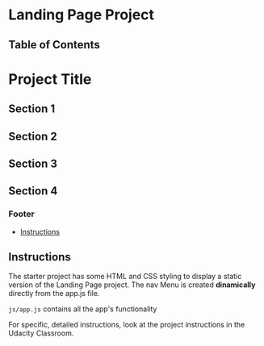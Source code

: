 # Landing Page Project

## Table of Contents
# Project Title
## Section 1
## Section 2
## Section 3
## Section 4
### Footer

- [Instructions](#instructions)

## Instructions

The starter project has some HTML and CSS styling to display a static version of the Landing Page project. 
The nav Menu is created **dinamically** directly from the app.js file.


`js/app.js` contains all the app's functionality

For specific, detailed instructions, look at the project instructions in the Udacity Classroom.

